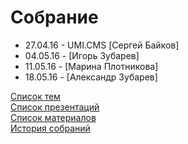 # Собрание
- 27.04.16 - UMI.CMS [Сергей Байков]
- 04.05.16 - [Игорь Зубарев]
- 11.05.16 - [Марина Плотникова]
- 18.05.16 - [Александр Зубарев]

[Список тем](topics.md)  
[Список презентаций](presentation.md)  
[Список материалов](material/README.md)  
[История собраний](history.md)  
